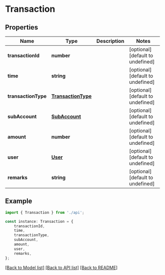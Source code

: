# Transaction


## Properties

Name | Type | Description | Notes
------------ | ------------- | ------------- | -------------
**transactionId** | **number** |  | [optional] [default to undefined]
**time** | **string** |  | [optional] [default to undefined]
**transactionType** | [**TransactionType**](TransactionType.md) |  | [optional] [default to undefined]
**subAccount** | [**SubAccount**](SubAccount.md) |  | [optional] [default to undefined]
**amount** | **number** |  | [optional] [default to undefined]
**user** | [**User**](User.md) |  | [optional] [default to undefined]
**remarks** | **string** |  | [optional] [default to undefined]

## Example

```typescript
import { Transaction } from './api';

const instance: Transaction = {
    transactionId,
    time,
    transactionType,
    subAccount,
    amount,
    user,
    remarks,
};
```

[[Back to Model list]](../README.md#documentation-for-models) [[Back to API list]](../README.md#documentation-for-api-endpoints) [[Back to README]](../README.md)
